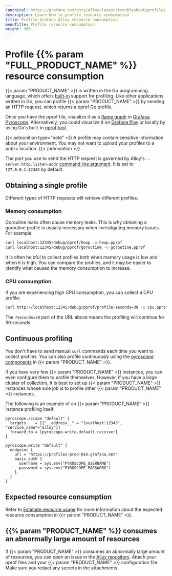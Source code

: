 ```yaml
---
canonical: https://grafana.com/docs/alloy/latest/troubleshoot/profile/
description: Learn how to profile resource consumption
title: Profile Grafana Alloy resource consumption
menuTitle: Profile resource consumption
weight: 300
---
```


# Profile {{% param "FULL_PRODUCT_NAME" %}} resource consumption

{{< param "PRODUCT_NAME" >}} is written in the Go programming language, which offers [built-in][pprof-pkg] support for profiling.
Like other applications written in Go, you can profile {{< param "PRODUCT_NAME" >}} by sending an HTTP request, which returns a pprof Go profile.

Once you have the pprof file, visualize it as a [flame graph][flame-graph] in [Grafana Pyroscope][pyroscope-getstarted].
Alternatively, you could visualize it on [Grafana Play][pyroscope-adhoc] or locally by using Go's built-in [pprof tool][go-pprof].

{{< admonition type="note" >}}
A profile may contain sensitive information about your environment.
You may not want to upload your profiles to a public location.
{{< /admonition >}}

The port you use to send the HTTP request is governed by Alloy's `--server.http.listen-addr` [command line argument][cmd-cli].
It is set to `127.0.0.1:12345` by default.

[pprof-pkg]: https://pkg.go.dev/net/http/pprof
[pyroscope-adhoc]: https://play.grafana.org/a/grafana-pyroscope-app/ad-hoc
[go-pprof]: https://go.dev/blog/pprof
[pyroscope-getstarted]: https://grafana.com/docs/pyroscope/latest/get-started/
[flame-graph]: https://grafana.com/docs/pyroscope/latest/view-and-analyze-profile-data/flamegraphs/
[cmd-cli]: ../../reference/cli/run

## Obtaining a single profile

Different types of HTTP requests will retrieve different profiles.

### Memory consumption

Goroutine leaks often cause memory leaks. 
This is why obtaining a goroutine profile is usually necessary when investigating memory issues.
For example:

```bash
curl localhost:12345/debug/pprof/heap -o heap.pprof
curl localhost:12345/debug/pprof/goroutine -o goroutine.pprof
```

It is often helpful to collect profiles both when memory usage is low and when it is high.
You can compare the profiles, and it may be easier to identify what caused the memory consumption to increase.

### CPU consumption

If you are experiencing high CPU consumption, you can collect a CPU profile:

```bash
curl http://localhost:12345/debug/pprof/profile?seconds=30 -o cpu.pprof
```

The `?seconds=30` part of the URL above means the profiling will continue for 30 seconds.

## Continuous profiling

You don't have to send manual `curl` commands each time you want to collect profiles.
You can also profile continuously using the [pyroscope components][] in {{< param "PRODUCT_NAME" >}}.

If you have very few {{< param "PRODUCT_NAME" >}} instances, you can even configure them to profile themselves.
However, if you have a large cluster of collectors, it is best to set up {{< param "PRODUCT_NAME" >}} instances whose sole job is to profile other {{< param "PRODUCT_NAME" >}} instances.

The following is an example of an {{< param "PRODUCT_NAME" >}} instance profiling itself:

```alloy
pyroscope.scrape "default" {
  targets    = [{"__address__" = "localhost:12345", "service_name"="alloy"}]
  forward_to = [pyroscope.write.default.receiver]
}

pyroscope.write "default" {
  endpoint {
    url = "https://profiles-prod-014.grafana.net"
    basic_auth {
      username = sys.env("PYROSCOPE_USERNAME")
      password = sys.env("PYROSCOPE_PASSWORD")
    }
  }
}
```

[pyroscope components]: ../../reference/components/pyroscope

## Expected resource consumption

Refer to [Estimate resource usage][res-usage] for more information about the expected resource consumption in {{< param "PRODUCT_NAME" >}}.

[res-usage]: ../../introduction/estimate-resource-usage

## {{% param "PRODUCT_NAME" %}} consumes an abnormally large amount of resources

If {{< param "PRODUCT_NAME" >}} consumes an abnormally large amount of resources, you can open an issue in the [Alloy repository][alloy-repo]. 
Attach your pprof files and your {{< param "PRODUCT_NAME" >}} configuration file.
Make sure you redact any secrets in the attachments.

[alloy-repo]: https://github.com/grafana/alloy/issues